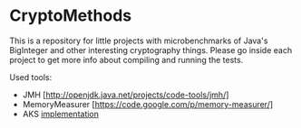 CryptoMethods
=============

This is a repository for little projects with microbenchmarks of Java's BigInteger and other interesting cryptography things.
Please go inside each project to get more info about compiling and running the tests.

Used tools:
* JMH [http://openjdk.java.net/projects/code-tools/jmh/]
* MemoryMeasurer [https://code.google.com/p/memory-measurer/]
* AKS [implementation](https://code.google.com/p/primality-testing/source/browse/Miller-Rabin/?r=1ac41d0fa8b661ccbea8d2d82bb1b93e0c334e49#Miller-Rabin%2Fsrc) 
